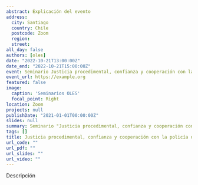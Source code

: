 ```yaml
---
abstract: Explicación del evento
address:
  city: Santiago
  country: Chile
  postcode: Zoom
  region: 
  street: 
all_day: false
authors: [oles]
date: "2022-10-21T13:00:00Z"
date_end: "2022-10-21T15:00:00Z"
event: Seminario Justicia procedimental, confianza y cooperación con la policía de São Paulo
event_url: https://example.org
featured: false
image:
  caption: 'Seminarios OLES'
  focal_point: Right
location: Zoom
projects: null
publishDate: "2021-01-01T00:00:00Z"
slides: null
summary: Seminario "Justicia procedimental, confianza y cooperación con la policía de São Paulo" Efraín García.
tags: []
title: Justicia procedimental, confianza y cooperación con la policía de São Paulo. 
url_code: ""
url_pdf: ""
url_slides: ""
url_video: ""
---
```


Descripción

